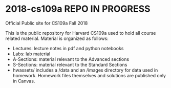 # 2018-cs109a  REPO IN PROGRESS
Official Public site for CS109a Fall 2018

This is the public repository for Harvard CS109a used to hold all course related material. Material is organized as follows:
- Lectures: lecture notes in pdf and python notebooks
- Labs: lab material
- A-Sections: material relevant to the Advanced sections
- S-Sections: material relevant to the Standard Sections
- hwassets/ includes a /data and an /images directory for data used in homework. Homework files themselves and solutions are published only in Canvas.
